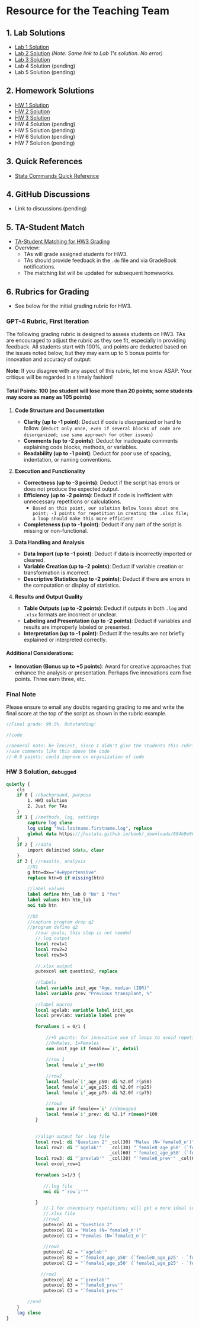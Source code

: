 ﻿
# Resource for the Teaching Team

## 1. Lab Solutions
   - [Lab 1 Solution](lab1sol.md)
   - [Lab 2 Solution](lab1sol.md) *(Note: Same link to Lab 1's solution. No error)*
   - [Lab 3 Solution](lab3sol.md)
   - Lab 4 Solution (pending)
   - Lab 5 Solution (pending)

## 2. Homework Solutions
   - [HW 1 Solution](hw1sol.md)
   - [HW 2 Solution](hw2sol.md)
   - [HW 3 Solution](hw3sol.md)
   - HW 4 Solution (pending)
   - HW 5 Solution (pending)
   - HW 6 Solution (pending)
   - HW 7 Solution (pending)

## 3. Quick References
   - [Stata Commands Quick Reference](https://jhustata.github.io/basic/chapter3.html#commands-that-run-without-additional-syntax)

## 4. GitHub Discussions
   - Link to discussions (pending)

## 5. TA-Student Match
   - [TA-Student Matching for HW3 Grading](tastudentmatch.md)
   - Overview:
     - TAs will grade assigned students for HW3.
     - TAs should provide feedback in the `.do` file and via GradeBook notifications.
     - The matching list will be updated for subsequent homeworks.

## 6. Rubrics for Grading
   - See below for the initial grading rubric for HW3.

### GPT-4 Rubric, First Iteration

The following grading rubric is designed to assess students on HW3. TAs are encouraged to adjust the rubric as they see fit, especially in providing feedback. All students start with 100%, and points are deducted based on the issues noted below, but they may earn up to 5 bonus points for innovation and accuracy of output:

**Note**: If you disagree with any aspect of this rubric, let me know ASAP. Your critique will be regarded in a timely fashion!

#### Total Points: 100 (no student will lose more than 20 points; some students may score as many as 105 points)

1. **Code Structure and Documentation**
   - **Clarity (up to -1 point)**: Deduct if code is disorganized or hard to follow. (`deduct only once, even if several blocks of code are disorganized; use same approach for other issues`)
   - **Comments (up to -2 points)**: Deduct for inadequate comments explaining code blocks, methods, or variables.
   - **Readability (up to -1 point)**: Deduct for poor use of spacing, indentation, or naming conventions.

2. **Execution and Functionality**
   - **Correctness (up to -3 points)**: Deduct if the script has errors or does not produce the expected output.
   - **Efficiency (up to -2 points)**: Deduct if code is inefficient with unnecessary repetitions or calculations. 
      - `Based on this point, our solution below loses about one point; -1 points for repetition in creating the .xlsx file; a loop should make this more efficient`
   - **Completeness (up to -1 point)**: Deduct if any part of the script is missing or non-functional.

3. **Data Handling and Analysis**
   - **Data Import (up to -1 point)**: Deduct if data is incorrectly imported or cleaned.
   - **Variable Creation (up to -2 points)**: Deduct if variable creation or transformation is incorrect.
   - **Descriptive Statistics (up to -2 points)**: Deduct if there are errors in the computation or display of statistics.

4. **Results and Output Quality**
   - **Table Outputs (up to -2 points)**: Deduct if outputs in both `.log` and `.xlsx` formats are incorrect or unclear.
   - **Labeling and Presentation (up to -2 points)**: Deduct if variables and results are improperly labeled or presented.
   - **Interpretation (up to -1 point)**: Deduct if the results are not briefly explained or interpreted correctly.

#### Additional Considerations:
- **Innovation (Bonus up to +5 points)**: Award for creative approaches that enhance the analysis or presentation. Perhaps five innovations earn five points. Three earn three, etc.

### Final Note
Please ensure to email any doubts regarding grading to me and write the final score at the top of the script as shown in the rubric example.


```stata
//Final grade: 99.5%. Outstanding!

//code

//General note: be lenient, since I didn't give the students this rubric early enough (the rubric is really lenient anyway!)
//use comments like this above the code
//-0.5 points: could improve on organization of code

```


### HW 3 Solution, `debugged`

```stata
quietly { 
	cls
	if 0 { //background, purpose
		1. HW3 solution
		2. Just for TAs
	}
	if 1 { //methods, log, settings
		capture log close 
		log using "hw1.lastname.firstname.log", replace 
		global data https://jhustata.github.io/book/_downloads/884b9e06eb29f89b1b87da4eab39775d/hw1.txt
	}
	if 2 { //data
		import delimited $data, clear 
	}
	if 3 { //results, analysis
		//Q1
		g htn=dx=="4=Hypertensive"
		replace htn=0 if missing(htn)
		
		//label values
		label define htn_lab 0 "No" 1 "Yes"
		label values htn htn_lab 
		noi tab htn 
		
		//Q2
		//capture program drop q2
		//program define q2
		   //our goals; this step is not needed
		   //.log output
		   local row1=1
		   local row2=2
		   local row3=3
		   
		   //.xlsx output
		   putexcel set question2, replace 
		   
		   //labels
		   label variable init_age "Age, median (IQR)"
		   label variable prev "Previous transplant, %"
		   
		   //label macros 
		   local agelab: variable label init_age
		   local prevlab: variable label prev 
			  
		   forvalues i = 0/1 {
		   	   
			   //+5 points: for innovative use of loops to avoid repetition
			   //0=Males, 1=Females 
		       sum init_age if female==`i', detail
		   
		       //row 1
		       local female`i'_n=r(N)
		   
		       //row2
		       local female`i'_age_p50: di %2.0f r(p50)
		       local female`i'_age_p25: di %2.0f r(p25)
		       local female`i'_age_p75: di %2.0f r(p75)

		       //row3
		       sum prev if female==`i' //debugged
		       local female`i'_prev: di %2.1f r(mean)*100
		   }   
		   
		   
		   //align output for .log file 
		   local row1: di "Question 2" _col(30) "Males (N=`female0_n')" _col(60) "Females (N=`females1_n')"
		   local row2: di "`agelab'"   _col(30) "`female0_age_p50' (`female0_age_p25' - `female0_age_p75')" ///
		                               _col(60) "`female1_age_p50' (`female1_age_p25' - `female1_age_p75')"
		   local row3: di "`prevlab'"  _col(30) "`female0_prev'" _col(60) "`female1_prev'"
		   local excel_row=1
		   
		   forvalues i=1/3 {
		      
			  //.log file
			  noi di "`row`i''"	
			  
	       }
		   	  //-1 for unecessary repetitions; will get a more ideal solution later  
			  //.xlsx file
			  //row1
			  putexcel A1 = "Question 2"
			  putexcel B1 = "Males (N=`female0_n')"
			  putexcel C1 = "Females (N=`female1_n')"
			  
			  //row2
			  putexcel A2 = "`agelab'"
			  putexcel B2 = "`female0_age_p50' (`female0_age_p25' - `female0_age_p75')"
			  putexcel C2 = "`female1_age_p50' (`female1_age_p25' - `female1_age_p75')"
			  
			 //row3
			  putexcel A3 = "`prevlab'"
			  putexcel B3 = "`female0_prev'"
			  putexcel C3 = "`female1_prev'"
		  
		//end 
	}
	log close 
}
```
 